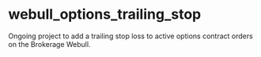 # webull_options_trailing_stop
Ongoing project to add a trailing stop loss to active options contract orders on the Brokerage Webull.
